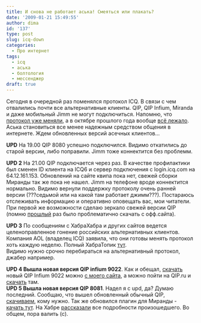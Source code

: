 ```yaml
---
title: И снова не работает аська! Смеяться или плакать?
date: '2009-01-21 15:49:55'
author: dima
id: '137'
type: post
slug: icq-down
categories:
  - Про интернет
tags:
  - icq
  - аська
  - болтология
  - мессенджер
draft: true
---
```


Сегодня в очередной раз поменялся протокол ICQ. В связи с чем отвалились почти все альтернативные клиенты. QIP, QIP Infium, Miranda и даже мобильный Jimm не могут подключиться. Напомню, что [протокол уже меняли](/blog/2008-12-09-129), а в октябре прошлого года вообще [всё лежало](/blog/2008-10-03-91). Аська становиться все менее надежным средством общения в интернете. Ждем обновленных версий асечных клиентов...  
  
**UPD** На 19.00 QIP 8080 успешно подключился. Видимо откатились до старой версии, либо поправили. Jimm тоже коннектится без проблемм.  
  
**UPD 2** На 21.00 QIP подключается через раз. В качестве профилактики был сменен ID клиента на ICQ6 и сервер подключения с login.icq.com на 64.12.161.153. Обновлений на сайте квипа пока нет, свежей сборки Миранды так же пока не нашел. Jimm на телефоне вроде коннектится нормально. Видимо вернули поддержку протоколу очень ранней версии (???седьмой или на какой там работает джимм???). Постараюсь отслеживать информацию и оперативно оповещать вас, мои читатели. При первой же возможности сделаю зеркало свежей версии QIP (помню [прошлый](/blog/2008-12-09-129) раз было проблематично скачать с офф.сайта).  
  
**UPD 3** По сообщениям с ХабраХабра и других сайтов ведется целеноправленное гонение российских альтернативных клиентов. Компания AOL (владелец ICQ) заявила, что они готовы менять протокол хоть каждую неделю. Полный ХабраТопик [тут](https://habrahabr.ru/blogs/im/49778/).  
Видимо нужно срочно перебираться на альтернативный протокол, джабер например.  
  
**UPD 4 Вышла новая версия QIP infium 9022**. Как и обещал, [скачать](/load/0-0-0-3-20) новый QIP Infium 9022 можно [с моего сайта](/load/0-0-0-3-20), а можно пойти на QIP.ru и [скачать](https://qip.ru/ru/pages/download_infium_ru/) там.  
**UPD 5 Вышла новая версия QIP 8081**. Надел я с upd, да? Думаю последний. Сообщаю, что вышел обновленный обычный QIP, [скачиваем](https://qip.ru/download/qip8081.exe), кому нужно. Так же обновился плагин для Миранды - [качать тут](https://persei.miranda.im/files/icq.zip). На Хабре [рассказали](https://habrahabr.ru/blogs/im/49877/) все подробности произошедшего. Во общем, пора валить (с).